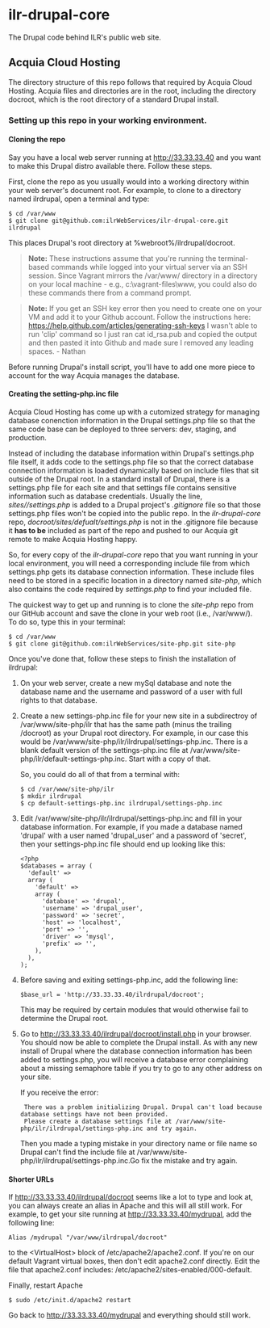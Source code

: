 # ilr-drupal-core

The Drupal code behind ILR's public web site.

## Acquia Cloud Hosting

The directory structure of this repo follows that required by Acquia Cloud Hosting. Acquia files and directories are in the root, including the directory docroot, which is the root directory of a standard Drupal install.

### Setting up this repo in your working environment.

#### Cloning the repo

Say you have a local web server running at http://33.33.33.40 and you want to make this Drupal distro available there. Follow these steps.

First, clone the repo as you usually would into a working directory within your web server's document root. For example, to clone to a directory named ilrdrupal, open a terminal and type:

    $ cd /var/www
    $ git clone git@github.com:ilrWebServices/ilr-drupal-core.git ilrdrupal

This places Drupal's root directory at %webroot%/ilrdrupal/docroot.

> **Note:** These instructions assume that you're running the terminal-based commands 
> while logged into your virtual server via an SSH session. Since Vagrant mirrors the /var/www/ directory 
> in a directory on your local machine - e.g., c:\vagrant-files\www, you could also do these commands there from a command prompt.

> **Note:** If you get an SSH key error then you need to create one on your VM and add it to your Github account. 
> Follow the instructions here: https://help.github.com/articles/generating-ssh-keys
> I wasn't able to run 'clip' command so I just ran cat id_rsa.pub and copied the output and then pasted it into Github
> and made sure I removed any leading spaces.  - Nathan

Before running Drupal's install script, you'll have to add one more piece to account for the way Acquia manages the database.

#### Creating the setting-php.inc file

Acquia Cloud Hosting has come up with a cutomized strategy for managing database conenction information in the Drupal settings.php file so that the same code base can be deployed to three servers: dev, staging, and production. 

Instead of including the database information within Drupal's settings.php file itself, it adds code to the settings.php file so that the correct database connection information is loaded dynamically based on include files that sit outside of the Drupal root. In a standard install of Drupal, there is a settings.php file for each site and that settings file contains sensitive information such as database credentials. Usually the line, _sites/*/settings*.php_ is added to a Drupal project's _.gitignore_ file so that those settings.php files won't be copied into the public repo. In the _ilr-drupal-core_ repo, _docroot/sites/defualt/settings.php_ is not in the .gitignore file because it **has to be** included as part of the repo and pushed to our Acquia git remote to make Acquia Hosting happy.

So, for every copy of the _ilr-drupal-core_ repo that you want running in your local environment, you will need a corresponding include file from which settings.php gets its database connection information. These include files need to be stored in a specific location in a directory named _site-php_, which also contains the code required by _settings.php_ to find your included file.

The quickest way to get up and running is to clone the _site-php_ repo from our GitHub account and save the clone in your web root (i.e., /var/www/). To do so, type this in your terminal:

    $ cd /var/www
    $ git clone git@github.com:ilrWebServices/site-php.git site-php

Once you've done that, follow these steps to finish the installation of ilrdrupal:

1. On your web server, create a new mySql database and note the database name and the 
   username and password of a user with full rights to that database.

2.  Create a new settings-php.inc file for your new site in a subdirectroy of /var/www/site-php/ilr that has 
    the same path (minus the trailing /docroot) as your Drupal root directory. For example, in our case this would be /var/www/site-php/ilr/ilrdrupal/settings-php.inc. There is a blank default version of the settings-php.inc file at /var/www/site-php/ilr/default-settings-php.inc. Start with a copy of that.

    So, you could do all of that from a terminal with:

        $ cd /var/www/site-php/ilr
        $ mkdir ilrdrupal
        $ cp default-settings-php.inc ilrdrupal/settings-php.inc

3.  Edit /var/www/site-php/ilr/ilrdrupal/settings-php.inc and fill in your database information. 
    For example, if you made a database named 'drupal' with a user named 'drupal_user' and a password 
    of 'secret', then your settings-php.inc file should end up looking like this:

        <?php
        $databases = array (
          'default' => 
          array (
            'default' => 
            array (
              'database' => 'drupal',
              'username' => 'drupal_user',
              'password' => 'secret',
              'host' => 'localhost',
              'port' => '',
              'driver' => 'mysql',
              'prefix' => '',
            ),
          ),
        );

4.  Before saving and exiting settings-php.inc, add the following line:

        $base_url = 'http://33.33.33.40/ilrdrupal/docroot';

    This may be required by certain modules that would otherwise fail to determine the Drupal root.

5. Go  to http://33.33.33.40/ilrdrupal/docroot/install.php in your browser. You should now be able to complete the Drupal install. As with any new install of Drupal where the database connection information has been added to settings.php, you will receive a database error complaining about a missing semaphore table if you try to go to any other address on your site.

    If you receive the error:

        There was a problem initializing Drupal. Drupal can't load because database settings have not been provided. 
        Please create a database settings file at /var/www/site-php/ilr/ilrdrupal/settings-php.inc and try again.

    Then you made a typing mistake in your directory name or file name so Drupal can't find the include file at /var/www/site-php/ilr/ilrdrupal/settings-php.inc.Go fix the mistake and try again.

#### Shorter URLs

If http://33.33.33.40/ilrdrupal/docroot seems like a lot to type and look at, you can always create an alias in Apache and this will all still work. For example, to get your site running at http://33.33.33.40/mydrupal, add the following line: 

    Alias /mydrupal "/var/www/ilrdrupal/docroot"

to the \<VirtualHost> block of /etc/apache2/apache2.conf. If you're on our default Vagrant virtual boxes, then don't edit apache2.conf directly. Edit the file that apache2.conf includes: /etc/apache2/sites-enabled/000-default.

Finally, restart Apache

    $ sudo /etc/init.d/apache2 restart

Go back to http://33.33.33.40/mydrupal and everything should still work.
